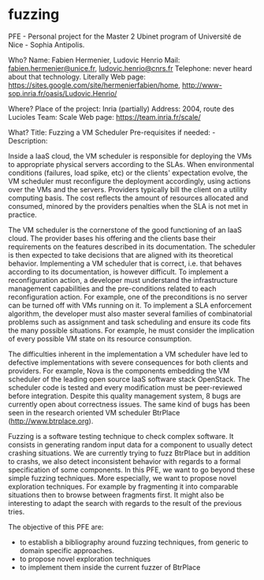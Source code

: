 # fuzzing
PFE - Personal project for the Master 2 Ubinet program of Université de Nice - Sophia Antipolis.

Who? 
Name: Fabien Hermenier, Ludovic Henrio
Mail: fabien.hermenier@unice.fr, ludovic.henrio@cnrs.fr
Telephone: never heard about that technology. Literally
Web page: https://sites.google.com/site/hermenierfabien/home, http://www-sop.inria.fr/oasis/Ludovic.Henrio/

Where?
Place of the project: Inria (partially) 
Address: 2004, route des Lucioles
Team: Scale
Web page: https://team.inria.fr/scale/

What?
Title: Fuzzing a VM Scheduler
Pre-requisites if needed: - 
Description:

Inside a IaaS cloud, the VM scheduler is responsible for deploying the VMs to appropriate physical servers according to the SLAs. When environmental conditions (failures, load spike, etc) or the clients' expectation evolve, the VM scheduler must reconfigure the deployment accordingly, using actions over the VMs and the servers. Providers typically bill the client on a utility computing basis. The cost reflects the amount of resources allocated and consumed, minored by the providers penalties when the SLA is not met in practice.

The VM scheduler is the cornerstone of the good functioning of an IaaS cloud. The provider bases his offering and the clients base their requirements on the features described in its documentation. The scheduler is then expected to take decisions that are aligned with its theoretical behavior. Implementing a VM scheduler that is correct, i.e. that behaves according to its documentation, is however difficult. To implement a reconfiguration action, a developer must understand the infrastructure management capabilities and the pre-conditions related to each reconfiguration action. For example, one of the preconditions is no server can be turned off with VMs running on it. To implement a SLA enforcement algorithm, the developer must also master several families of combinatorial problems such as assignment and task scheduling and ensure its code fits the many possible situations. For example, he must consider the implication of every possible VM state on its resource consumption.

The difficulties inherent in the implementation a VM scheduler have led to defective implementations with severe consequences for both clients and providers. For example, Nova is the components embedding the VM scheduler of the leading open source IaaS software stack OpenStack. The scheduler code is tested and every modification must be peer-reviewed before integration. Despite this quality management system, 8 bugs are currently open about correctness issues. The same kind of bugs has been seen in the research oriented VM scheduler BtrPlace (http://www.btrplace.org).

Fuzzing is a software testing technique to check complex software. It consists in generating random input data for a component to usually detect crashing situations. We are currently trying to fuzz BtrPlace but in addition to crashs, we also detect inconsistent behavior with regards to a formal specification of some components. In this PFE, we want to go beyond these simple fuzzing techniques. More especially, we want to propose novel exploration techniques. For example by fragmenting it into comparable situations then to browse between fragments first. It might also be interesting to adapt the search with regards to the result of the previous tries.

The objective of this PFE are:
- to establish a bibliography around fuzzing techniques, from generic to domain specific approaches.
- to propose novel exploration techniques
- to implement them inside the current fuzzer of BtrPlace
